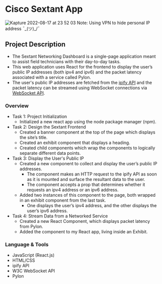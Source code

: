 # Cisco Sextant App 
![Kapture 2022-08-17 at 23 52 03](https://user-images.githubusercontent.com/94224903/185320508-94563001-9d60-4c9a-a2b5-9687e8b08bcb.gif)
Note: Using VPN to hide personal IP address ¯\_(ツ)_/¯
## **Project Description**
- The Sextant Networking Dashboard is a single-page application meant to assist field technicians with their day-to-day tasks. 
- This web application uses React for the frontend to display the user’s public IP addresses (both ipv4 and ipv6) and the packet latency associated with a service called Pylon. 
- The user's public IP addresses are fetched from the <a href="https://www.ipify.org/" target="_blank">ipify API</a> and the packet latency can be streamed using WebSocket connections via <a href="https://developer.mozilla.org/en-US/docs/Web/API/WebSockets_API" target="_blank">WebSocket API</a>.

### **Overview**

- Task 1: Project Initialization
  - Initialized a new react app using the node package manager (npm).
- Task 2: Design the Sextant Frontend
  - Created a banner component at the top of the page which displays the site’s title.
  - Created an exhibit component that displays a heading.
  - Created child components which wrap the components to logically separate different data points.
- Task 3: Display the User's Public IP
  - Created a new component to collect and display the user’s public IP addresses.
    - The component makes an HTTP request to the ipify API as soon as it is mounted and surface the resultant data to the user.
    - The component accepts a prop that determines whether it requests an ipv4 address or an ipv6 address.
  - Added two instances of this component to the page, both wrapped in an exhibit component from the last task.
    - One displays the user’s ipv4 address, and the other displays the user’s ipv6 address.
- Task 4: Stream Data from a Networked Service
  - Created a new React Component, which displays packet latency from Pylon.
  - Added the component to my React app, living inside an Exhibit.

### Language **& Tools**

- JavaScript (React.js)
- HTML/CSS
- ipify API
- W3C WebSocket API 
- Pylon
